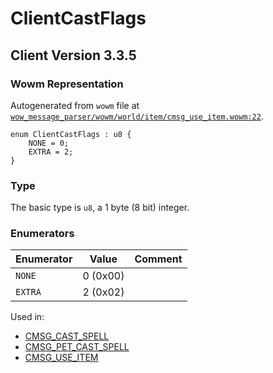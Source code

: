 # ClientCastFlags

## Client Version 3.3.5

### Wowm Representation

Autogenerated from `wowm` file at [`wow_message_parser/wowm/world/item/cmsg_use_item.wowm:22`](https://github.com/gtker/wow_messages/tree/main/wow_message_parser/wowm/world/item/cmsg_use_item.wowm#L22).

```rust,ignore
enum ClientCastFlags : u8 {
    NONE = 0;
    EXTRA = 2;
}
```
### Type
The basic type is `u8`, a 1 byte (8 bit) integer.
### Enumerators
| Enumerator | Value  | Comment |
| --------- | -------- | ------- |
| `NONE` | 0 (0x00) |  |
| `EXTRA` | 2 (0x02) |  |

Used in:
* [CMSG_CAST_SPELL](cmsg_cast_spell.md)
* [CMSG_PET_CAST_SPELL](cmsg_pet_cast_spell.md)
* [CMSG_USE_ITEM](cmsg_use_item.md)

